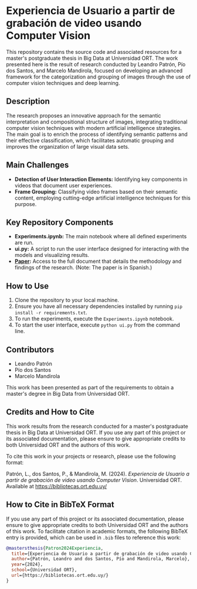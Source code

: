 # Experiencia de Usuario a partir de grabación de video usando Computer Vision

This repository contains the source code and associated resources for a master's postgraduate thesis in Big Data at Universidad ORT. The work presented here is the result of research conducted by Leandro Patrón, Pío dos Santos, and Marcelo Mandirola, focused on developing an advanced framework for the categorization and grouping of images through the use of computer vision techniques and deep learning.

## Description

The research proposes an innovative approach for the semantic interpretation and compositional structure of images, integrating traditional computer vision techniques with modern artificial intelligence strategies. The main goal is to enrich the process of identifying semantic patterns and their effective classification, which facilitates automatic grouping and improves the organization of large visual data sets.

## Main Challenges

- **Detection of User Interaction Elements:** Identifying key components in videos that document user experiences.
- **Frame Grouping:** Classifying video frames based on their semantic content, employing cutting-edge artificial intelligence techniques for this purpose.

## Key Repository Components

- **Experiments.ipynb:** The main notebook where all defined experiments are run.
- **ui.py:** A script to run the user interface designed for interacting with the models and visualizing results.
- **[Paper](https://bibliotecas.ort.edu.uy/):** Access to the full document that details the methodology and findings of the research. (Note: The paper is in Spanish.)

## How to Use

1. Clone the repository to your local machine.
2. Ensure you have all necessary dependencies installed by running `pip install -r requirements.txt`.
3. To run the experiments, execute the `Experiments.ipynb` notebook.
4. To start the user interface, execute `python ui.py` from the command line.

## Contributors

- Leandro Patrón
- Pío dos Santos
- Marcelo Mandirola

This work has been presented as part of the requirements to obtain a master's degree in Big Data from Universidad ORT.

## Credits and How to Cite

This work results from the research conducted for a master's postgraduate thesis in Big Data at Universidad ORT. If you use any part of this project or its associated documentation, please ensure to give appropriate credits to both Universidad ORT and the authors of this work.

To cite this work in your projects or research, please use the following format:

Patrón, L., dos Santos, P., & Mandirola, M. (2024). *Experiencia de Usuario a partir de grabación de video usando Computer Vision*. Universidad ORT. Available at https://bibliotecas.ort.edu.uy/

## How to Cite in BibTeX Format

If you use any part of this project or its associated documentation, please ensure to give appropriate credits to both Universidad ORT and the authors of this work. To facilitate citation in academic formats, the following BibTeX entry is provided, which can be used in `.bib` files to reference this work:

```bibtex
@mastersthesis{Patron2024Experiencia,
  title={Experiencia de Usuario a partir de grabación de video usando Computer Vision},
  author={Patrón, Leandro and dos Santos, Pío and Mandirola, Marcelo},
  year={2024},
  school={Universidad ORT},
  url={https://bibliotecas.ort.edu.uy/}
}

